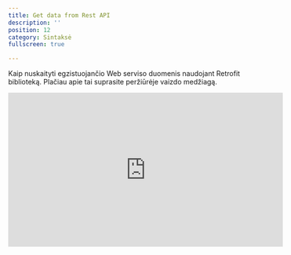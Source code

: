 ```yaml
---
title: Get data from Rest API 
description: ''
position: 12
category: Sintaksė
fullscreen: true

---
```


Kaip nuskaityti  egzistuojančio Web serviso duomenis naudojant Retrofit biblioteką. Plačiau apie tai suprasite peržiūrėje vaizdo medžiagą.

<iframe width="560" height="315" src="https://www.youtube.com/embed/wIkk4xA_msc" frameborder="0" allow="accelerometer; autoplay; encrypted-media; gyroscope; picture-in-picture" allowfullscreen></iframe>
